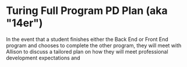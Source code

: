 # Turing Full Program PD Plan (aka "14er") 
In the event that a student finishes either the Back End or Front End program and chooses to complete the other program, they will meet with Allison to discuss a tailored plan on how they will meet professional development expectations and 
